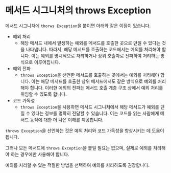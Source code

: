 # 메서드 시그니처의 throws Exception

메서드 시그니처에 `thorws Exception`을 붙이면 아래와 같은 이점이 있습니다.

* 예외 처리
  * 해당 메서드 내에서 발생하는 예외를 메서드를 호출한 곳으로 던질 수 있다는 것을 나타냅니다. 따라서, 해당 메서드를 호출하는 코드에서는 예외를 처리해야 합니다. 이는 예외를 명시적으로 처리하거나 상위 호출자로 전파하여 처리하는 방식으로 이루어집니다.
* 예외 전파 
  * `throws Exception`을 선언한 메서드를 호출하는 곳에서는 예외를 처리해야 합니다. 이는 해당 메서드를 호출한 상위 메서드에서도 같은 방식으로 예외를 처리해야 합니다. 이러한 예외의 전파는 메서드 호출 계층 구조 상에서 예외 처리를 위임할 수 있도록 합니다.
* 코드 가독성
  * `throws Exception`을 사용하면 메서드 시그니처에서 해당 메서드가 예외를 던질 수 있다는 정보를 명확히 전달할 수 있습니다. 이는 코드를 읽는 사람에게 메서드 동작에 대한 더 나은 이해를 제공합니다.

`throws Exception`을 선언하는 것은 예외 처리와 코드 가독성을 향상시키는 데 도움이 됩니다. 

그러나 모든 메서드에 `throws Exception`을 붙일 필요는 없으며, 실제로 예외를 처리해야 하는 경우에만 사용해야 합니다. 

예외를 처리할 수 있는 적절한 방법을 선택하여 예외를 처리하도록 권장합니다.